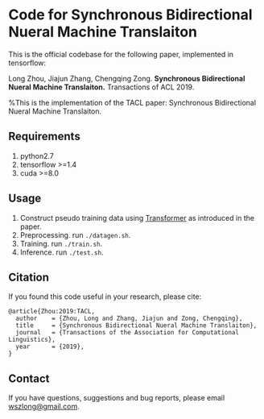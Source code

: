 
Code for Synchronous Bidirectional Nueral Machine Translaiton
===

This is the official codebase for the following paper, implemented in tensorflow:

Long Zhou, Jiajun Zhang, Chengqing Zong. **Synchronous Bidirectional Nueral Machine Translaiton.** Transactions of ACL 2019.


%This is the implementation of the TACL paper: Synchronous Bidirectional Nueral Machine Translaiton. 

Requirements
---
1. python2.7
2. tensorflow >=1.4
3. cuda >=8.0

Usage
---
1. Construct pseudo training data using [Transformer](https://github.com/wszlong/transformer) as introduced in the paper. 
2. Preprocessing. run `./datagen.sh`.
3. Training. run `./train.sh`.
4. Inference. run `./test.sh`.

## Citation
If you found this code useful in your research, please cite:
<pre><code>@article{Zhou:2019:TACL,
  author    = {Zhou, Long and Zhang, Jiajun and Zong, Chengqing},
  title     = {Synchronous Bidirectional Nueral Machine Translaiton},
  journal   = {Transactions of the Association for Computational Linguistics},
  year      = {2019},
}
</code></pre>

Contact
---
If you have questions, suggestions and bug reports, please email wszlong@gmail.com.

